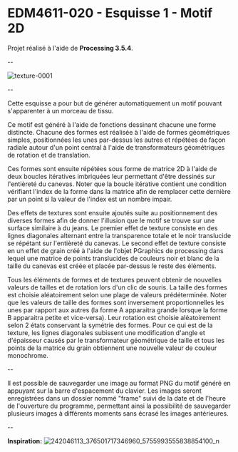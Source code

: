 # EDM4611-020 - Esquisse 1 - Motif 2D

Projet réalisé à l'aide de **Processing 3.5.4**.

--

![texture-0001](https://user-images.githubusercontent.com/48024730/134047339-143531ee-68ab-4029-b33e-5c8b14fe4254.png)

--

Cette esquisse a pour but de générer automatiquement un motif pouvant s'apparenter à un morceau de tissu.

Ce motif est généré à l'aide de fonctions dessinant chacune une forme distincte. Chacune des formes est réalisée à l'aide de formes géométriques simples, positionnées les unes par-dessus les autres et répétées de façon radiale autour d'un point central à l'aide de transformateurs géométriques de rotation et de translation.

Ces formes sont ensuite répétées sous forme de matrice 2D à l'aide de deux boucles itératives imbriquées leur permettant d'être dessinés sur l'entièreté du canevas. Noter que la boucle itérative contient une condition vérifiant l'index de la forme dans la matrice afin de remplacer cette dernière par un point si la valeur de l'index est un nombre impair.

Des effets de textures sont ensuite ajoutés suite au positionnement des diverses formes afin de donner l'illusion que le motif se trouve sur une surface similaire à du jeans.
Le premier effet de texture consiste en des lignes diagonales alternant entre la transparence totale et le noir translucide se répétant sur l'entièreté du canevas.
Le second effet de texture consiste en un effet de grain créé à l'aide de l'objet PGraphics de processing dans lequel une matrice de points translucides de couleurs noir et blanc de la taille du canevas est créée et placée par-dessus le reste des éléments.

Tous les éléments de formes et de textures peuvent obtenir de nouvelles valeurs de tailles et de rotation lors d'un clic de souris. La taille des formes est choisie aléatoirement selon une plage de valeurs prédéterminée. Noter que les valeurs de taille des formes sont inversement proportionnelles les unes par rapport aux autres (la forme A apparaitra grande lorsque la forme B apparaitra petite et vice-versa). Leur rotation est choisie aléatoirement selon 2 états conservant la symétrie des formes. Pour ce qui est de la texture, les lignes diagonales subissent une modification d'angle et d'épaisseur causés par le transformateur géométrique de taille et tous les points de la matrice du grain obtiennent une nouvelle valeur de couleur monochrome.

--

Il est possible de sauvegarder une image au format PNG du motif généré en appuyant sur la barre d'espacement du clavier. Les images seront enregistrées dans un dossier nommé "frame" suivi de la date et de l'heure de l'ouverture du programme, permettant ainsi la possibilité de sauvegarder plusieurs images à différents moments sans écrasé les images antérieures.

--

**Inspiration:**
![242046113_376501717346960_5755993555838854100_n](https://user-images.githubusercontent.com/48024730/134186648-d7f33bf5-ae48-4a16-a48a-a72fdb21038e.jpg)

